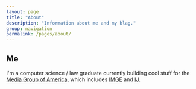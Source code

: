 ```yaml
---
layout: page
title: "About"
description: "Information about me and my blag."
group: navigation
permalink: /pages/about/
---
```


## Me

I'm a computer science / law graduate currently building cool stuff for the [Media Group of America](http://mgofa.com), which includes [IMGE](http://imge.com) and [IJ](http://www.ij.com]).
